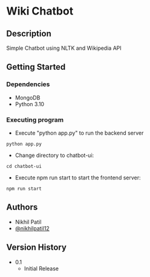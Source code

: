 # Wiki Chatbot

## Description

Simple Chatbot using NLTK and Wikipedia API

## Getting Started

### Dependencies

* MongoDB
* Python 3.10

### Executing program

* Execute "python app.py" to run the backend server
```
python app.py
```
* Change directory to chatbot-ui:
```
cd chatbot-ui
```
* Execute npm run start to start the frontend server:
```
npm run start
```

## Authors
* Nikhil Patil
* [@nikhilpatil12](https://www.linkedin.com/in/nikhilpatil12/)

## Version History
* 0.1
    * Initial Release
